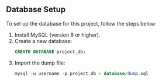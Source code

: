 ## Database Setup
To set up the database for this project, follow the steps below:

1. Install MySQL (version 8 or higher).
2. Create a new database:
   ```sql
   CREATE DATABASE project_db;
3. Import the dump file:
   ```sql
   mysql -u username -p project_db < database/dump.sql
